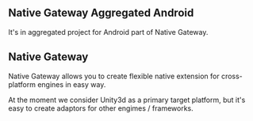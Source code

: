 Native Gateway Aggregated Android
---

It's in aggregated project for Android part of Native Gateway.

Native Gateway
---

Native Gateway allows you to create flexible native extension for cross-platform engines in easy way.

At the moment we consider Unity3d as a primary target platform, but it's easy to create adaptors for other engimes / frameworks.


